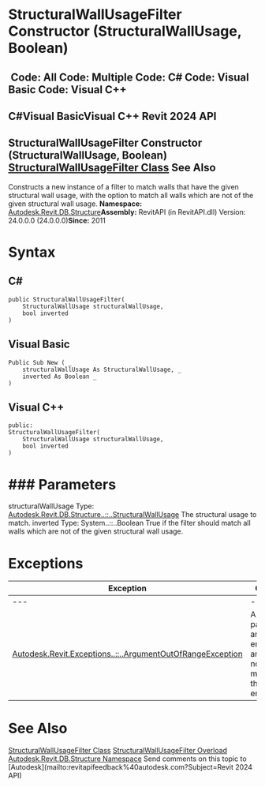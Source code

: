 # StructuralWallUsageFilter Constructor (StructuralWallUsage, Boolean)

﻿
 Code: All Code: Multiple Code: C# Code: Visual Basic Code: Visual C++   
---  
C#Visual BasicVisual C++
Revit 2024 API  
---  
StructuralWallUsageFilter Constructor (StructuralWallUsage, Boolean)  
[StructuralWallUsageFilter Class](43b4c666-5f81-bd42-dfb5-d1d86f517dee.md "StructuralWallUsageFilter Class") See Also  
---  
Constructs a new instance of a filter to match walls that have the given structural wall usage, with the option to match all walls which are not of the given structural wall usage. 
**Namespace:** [Autodesk.Revit.DB.Structure](d586b341-f687-9d90-e96d-255806b7d4fc.md "Autodesk.Revit.DB.Structure Namespace")**Assembly:** RevitAPI (in RevitAPI.dll) Version: 24.0.0.0 (24.0.0.0)**Since:** 2011 
# Syntax
C#  
---  
```text
public StructuralWallUsageFilter(
	StructuralWallUsage structuralWallUsage,
	bool inverted
)
```
  
Visual Basic  
---  
```text
Public Sub New ( _
	structuralWallUsage As StructuralWallUsage, _
	inverted As Boolean _
)
```
  
Visual C++  
---  
```text
public:
StructuralWallUsageFilter(
	StructuralWallUsage structuralWallUsage, 
	bool inverted
)
```
  
# ### Parameters
structuralWallUsage
    Type: [Autodesk.Revit.DB.Structure..::..StructuralWallUsage](27172688-7a15-3991-240c-13705909ba51.md "StructuralWallUsage Enumeration") The structural usage to match. 
inverted
    Type: System..::..Boolean True if the filter should match all walls which are not of the given structural wall usage. 
# Exceptions
| Exception | Condition |
| --- | --- |
| --- | --- |
| [Autodesk.Revit.Exceptions..::..ArgumentOutOfRangeException](60f148c9-ece0-a6bb-4e12-bb4a9c8c8a24.md "ArgumentOutOfRangeException Class") | A value passed for an enumeration argument is not a member of that enumeration |

# See Also
[StructuralWallUsageFilter Class](43b4c666-5f81-bd42-dfb5-d1d86f517dee.md "StructuralWallUsageFilter Class")
[StructuralWallUsageFilter Overload](ce89e32e-649b-de26-82e7-9073dfb32116.md "StructuralWallUsageFilter Constructor")
[Autodesk.Revit.DB.Structure Namespace](d586b341-f687-9d90-e96d-255806b7d4fc.md "Autodesk.Revit.DB.Structure Namespace")
Send comments on this topic to [Autodesk](mailto:revitapifeedback%40autodesk.com?Subject=Revit 2024 API)